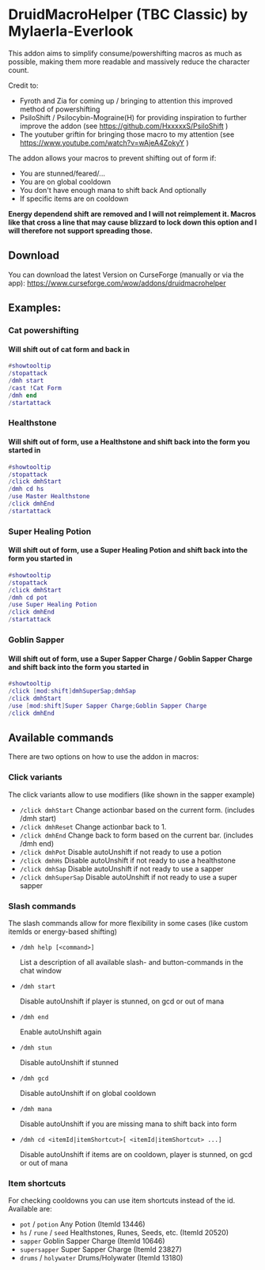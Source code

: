 # DruidMacroHelper (TBC Classic) by Mylaerla-Everlook

This addon aims to simplify consume/powershifting macros as much as possible,
making them more readable and massively reduce the character count.

Credit to:
- Fyroth and Zia for coming up / bringing to attention this improved method of powershifting
- PsiloShift / Psilocybin-Mograine(H) for providing inspiration to further improve the addon (see https://github.com/HxxxxxS/PsiloShift )
- The youtuber griftin for bringing those macro to my attention (see https://www.youtube.com/watch?v=wAjeA4ZokyY )

The addon allows your macros to prevent shifting out of form if:
- You are stunned/feared/...
- You are on global cooldown
- You don't have enough mana to shift back
And optionally
- If specific items are on cooldown

**Energy dependend shift are removed and I will not reimplement it. Macros like that cross a line that may cause blizzard to lock down this option and I will therefore not support spreading those.**

## Download

You can download the latest Version on CurseForge (manually or via the app):
https://www.curseforge.com/wow/addons/druidmacrohelper

## Examples:

### Cat powershifting
#### Will shift out of cat form and back in
```lua
#showtooltip
/stopattack
/dmh start
/cast !Cat Form
/dmh end
/startattack
```

### Healthstone
#### Will shift out of form, use a Healthstone and shift back into the form you started in
```lua
#showtooltip
/stopattack
/click dmhStart
/dmh cd hs
/use Master Healthstone
/click dmhEnd
/startattack
```

### Super Healing Potion
#### Will shift out of form, use a Super Healing Potion and shift back into the form you started in
```lua
#showtooltip
/stopattack
/click dmhStart
/dmh cd pot
/use Super Healing Potion
/click dmhEnd
/startattack
```

### Goblin Sapper
#### Will shift out of form, use a Super Sapper Charge / Goblin Sapper Charge and shift back into the form you started in
```lua
#showtooltip
/click [mod:shift]dmhSuperSap;dmhSap
/click dmhStart
/use [mod:shift]Super Sapper Charge;Goblin Sapper Charge
/click dmhEnd
```

## Available commands

There are two options on how to use the addon in macros:

### Click variants
The click variants allow to use modifiers (like shown in the sapper example)
* `/click dmhStart` Change actionbar based on the current form. (includes /dmh start)
* `/click dmhReset` Change actionbar back to 1.
* `/click dmhEnd` Change back to form based on the current bar. (includes /dmh end)
* `/click dmhPot` Disable autoUnshift if not ready to use a potion
* `/click dmhHs` Disable autoUnshift if not ready to use a healthstone
* `/click dmhSap` Disable autoUnshift if not ready to use a sapper
* `/click dmhSuperSap` Disable autoUnshift if not ready to use a super sapper

### Slash commands
The slash commands allow for more flexibility in some cases (like custom itemIds or energy-based shifting)
* `/dmh help [<command>]`

    List a description of all available slash- and button-commands in the chat window
* `/dmh start`

    Disable autoUnshift if player is stunned, on gcd or out of mana
* `/dmh end`

    Enable autoUnshift again
* `/dmh stun`

    Disable autoUnshift if stunned    
* `/dmh gcd`

    Disable autoUnshift if on global cooldown    
* `/dmh mana`

    Disable autoUnshift if you are missing mana to shift back into form
* `/dmh cd <itemId|itemShortcut>[ <itemId|itemShortcut> ...]`

    Disable autoUnshift if items are on cooldown, player is stunned, on gcd or out of mana

### Item shortcuts
For checking cooldowns you can use item shortcuts instead of the id. Available are:
- `pot` / `potion` Any Potion (ItemId 13446)
- `hs` / `rune` / `seed` Healthstones, Runes, Seeds, etc. (ItemId 20520)
- `sapper` Goblin Sapper Charge (ItemId 10646)
- `supersapper` Super Sapper Charge (ItemId 23827)
- `drums` / `holywater` Drums/Holywater (ItemId 13180)
